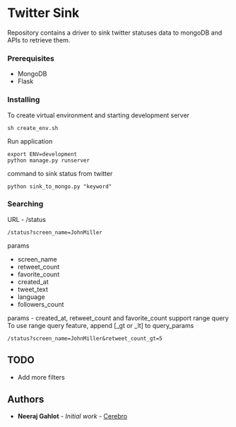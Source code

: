 # Twitter Sink

Repository contains a driver to sink twitter statuses data to mongoDB and APIs to retrieve them.


### Prerequisites

- MongoDB
- Flask

### Installing

To create virtual environment and starting development server 

```
sh create_env.sh
```

Run application

```
export ENV=development
python manage.py runserver
```

command to sink status from twitter

```
python sink_to_mongo.py "keyword"
```

### Searching

URL - /status

```
/status?screen_name=JohnMiller
```

params

- screen_name
- retweet_count
- favorite_count
- created_at
- tweet_text
- language
- followers_count

params - created_at, retweet_count and favorite_count support range query
To use range query feature, append [_gt or _lt] to query_params

```
/status?screen_name=JohnMiller&retweet_count_gt=5
```

## TODO
- Add more filters

## Authors

* **Neeraj Gahlot** - *Initial work* - [Cerebro](https://github.com/Cerebro92)
